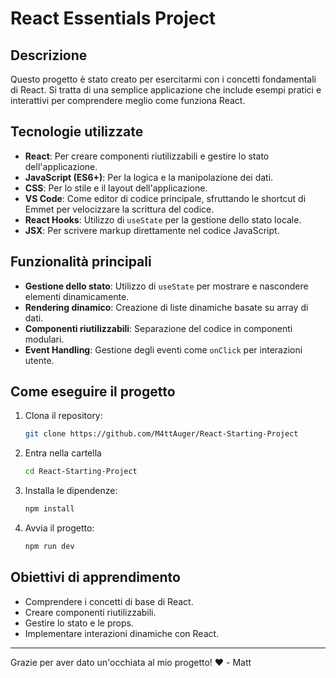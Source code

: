 # React Essentials Project

## Descrizione
Questo progetto è stato creato per esercitarmi con i concetti fondamentali di React. Si tratta di una semplice applicazione che include esempi pratici e interattivi per comprendere meglio come funziona React.

## Tecnologie utilizzate
- **React**: Per creare componenti riutilizzabili e gestire lo stato dell'applicazione.
- **JavaScript (ES6+)**: Per la logica e la manipolazione dei dati.
- **CSS**: Per lo stile e il layout dell'applicazione.
- **VS Code**: Come editor di codice principale, sfruttando le shortcut di Emmet per velocizzare la scrittura del codice.
- **React Hooks**: Utilizzo di `useState` per la gestione dello stato locale.
- **JSX**: Per scrivere markup direttamente nel codice JavaScript.

## Funzionalità principali
- **Gestione dello stato**: Utilizzo di `useState` per mostrare e nascondere elementi dinamicamente.
- **Rendering dinamico**: Creazione di liste dinamiche basate su array di dati.
- **Componenti riutilizzabili**: Separazione del codice in componenti modulari.
- **Event Handling**: Gestione degli eventi come `onClick` per interazioni utente.

## Come eseguire il progetto
1. Clona il repository:
   ```bash
   git clone https://github.com/M4ttAuger/React-Starting-Project
   ```
2. Entra nella cartella
   ```bash
   cd React-Starting-Project
     ```
   
3. Installa le dipendenze:
   ```bash
   npm install
   ```
  
3. Avvia il progetto:
   ```bash
   npm run dev
   ```

## Obiettivi di apprendimento
- Comprendere i concetti di base di React.
- Creare componenti riutilizzabili.
- Gestire lo stato e le props.
- Implementare interazioni dinamiche con React.

---

Grazie per aver dato un'occhiata al mio progetto! ❤️ - Matt
